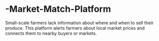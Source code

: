 # -Market-Match-Platform
Small-scale farmers lack information about where and when to sell their produce. This platform alerts farmers about local market prices and connects them to nearby buyers or markets.
